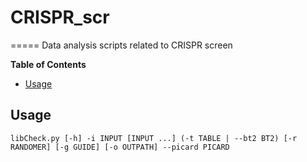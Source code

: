 # CRISPR_scr
=====
Data analysis scripts related to CRISPR screen

**Table of Contents**

- [Usage](#user-content-usage)

Usage
-----
`libCheck.py [-h] -i INPUT [INPUT ...] (-t TABLE | --bt2 BT2) [-r RANDOMER] [-g GUIDE] [-o OUTPATH] --picard PICARD`
